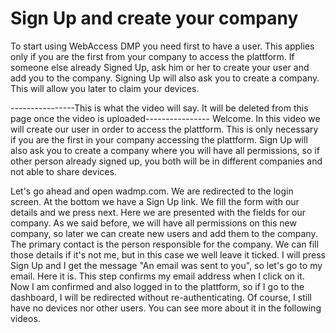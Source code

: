 # Sign Up and create your company
To start using WebAccess DMP you need first to have a user. This applies only if you are the first from your company to access the plattform. If someone else already Signed Up, ask him or her to create your user and add you to the company.
Signing Up will also ask you to create a company. This will allow you later to claim your devices.

----------------This is what the video will say. It will be deleted from this page once the video is uploaded----------------
Welcome. In this video we will create our user in order to access the plattform. This is only necessary if you are the first in your company accessing the plattform. Sign Up will also ask you to create a company where you will have all permissions, so if other person already signed up, you both will be in different companies and not able to share devices.

Let's go ahead and open wadmp.com. We are redirected to the login screen. At the bottom we have a Sign Up link. We fill the form with our details and we press next. Here we are presented with the fields for our company. As we said before, we will have all permissions on this new company, so later we can create new users and add them to the company.
The primary contact is the person responsible for the company. We can fill those details if it's not me, but in this case we well leave it ticked. I will press Sign Up and I get the message "An email was sent to you", so let's go to my email. Here it is. This step confirms my email address when I click on it. Now I am confirmed and also logged in to the plattform, so if I go to the dashboard, I will be redirected without re-authenticating.
Of course, I still have no devices nor other users. You can see more about it in the following videos.